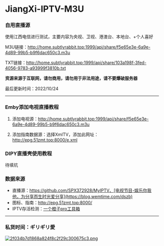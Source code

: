 # JiangXi-IPTV-M3U
### 自用直播源

使用江西电信进行测试，主要内容为央视、卫视、港澳台、本地台、+个人喜好

M3U链接：http://home.subtlyrabbit.top:1999/api/share/f5e65e3e-6a9e-4d89-99b5-b9f6dac650c3.m3u

TXT链接：http://home.subtlyrabbit.top:1999/api/share/103a198f-3fed-4056-9783-a93999f3810b.txt

**资源来源于互联网，请勿商用，请勿用于非法用途，请不要爆破服务器**

最后更新时间：2022/10/24

---

### Emby添加电视直播教程
1. 添加电视源：http://home.subtlyrabbit.top:1999/api/share/f5e65e3e-6a9e-4d89-99b5-b9f6dac650c3.m3u

2. 添加指南数据源：选择XmlTV，添加此网址：http://epg.51zmt.top:8000/e.xml



### DIPY直播壳使用教程

待填坑



### 数据来源

- 直播源：https://github.com/SPX372928/MyIPTV、[电视节目-娱乐你我他，为分享而生时光爱分享](https://blog.wemtime.com/dszb)
- 图标、指南：http://epg.51zmt.top:8000/
- IPTV存活检测：[一个橙子pro工具箱](https://github.com/biancangming/wtv/wiki/一个橙子pro工具箱使用指南)


---
### 私货时间：ギリギリ愛

[![2f034b7d1868a824f8c2f29c300675c3.png](https://s1.imagehub.cc/images/2022/09/25/2f034b7d1868a824f8c2f29c300675c3.png)](https://www.imagehub.cc/image/GH9tdr)
